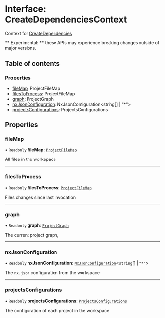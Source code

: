 # Interface: CreateDependenciesContext

Context for [CreateDependencies](../../devkit/documents/CreateDependencies)

** Experimental: ** these APIs may experience breaking changes outside of major versions.

## Table of contents

### Properties

- [fileMap](../../devkit/documents/CreateDependenciesContext#filemap): ProjectFileMap
- [filesToProcess](../../devkit/documents/CreateDependenciesContext#filestoprocess): ProjectFileMap
- [graph](../../devkit/documents/CreateDependenciesContext#graph): ProjectGraph
- [nxJsonConfiguration](../../devkit/documents/CreateDependenciesContext#nxjsonconfiguration): NxJsonConfiguration&lt;string[] | &quot;\*&quot;&gt;
- [projectsConfigurations](../../devkit/documents/CreateDependenciesContext#projectsconfigurations): ProjectsConfigurations

## Properties

### fileMap

• `Readonly` **fileMap**: [`ProjectFileMap`](../../devkit/documents/ProjectFileMap)

All files in the workspace

---

### filesToProcess

• `Readonly` **filesToProcess**: [`ProjectFileMap`](../../devkit/documents/ProjectFileMap)

Files changes since last invocation

---

### graph

• `Readonly` **graph**: [`ProjectGraph`](../../devkit/documents/ProjectGraph)

The current project graph,

---

### nxJsonConfiguration

• `Readonly` **nxJsonConfiguration**: [`NxJsonConfiguration`](../../devkit/documents/NxJsonConfiguration)<`string`[] \| `"*"`\>

The `nx.json` configuration from the workspace

---

### projectsConfigurations

• `Readonly` **projectsConfigurations**: [`ProjectsConfigurations`](../../devkit/documents/ProjectsConfigurations)

The configuration of each project in the workspace
